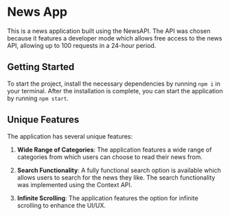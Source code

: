 # News App

This is a news application built using the NewsAPI. The API was chosen because it features a developer mode which allows free access to the news API, allowing up to 100 requests in a 24-hour period.

## Getting Started

To start the project, install the necessary dependencies by running `npm i` in your terminal. After the installation is complete, you can start the application by running `npm start`.

## Unique Features

The application has several unique features:

1. **Wide Range of Categories**: The application features a wide range of categories from which users can choose to read their news from.

2. **Search Functionality**: A fully functional search option is available which allows users to search for the news they like. The search functionality was implemented using the Context API.

3. **Infinite Scrolling**: The application features the option for infinite scrolling to enhance the UI/UX.